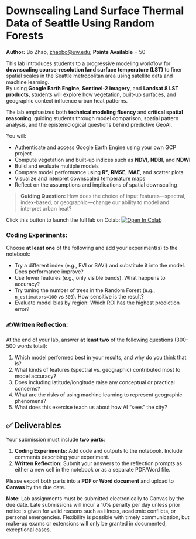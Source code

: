 # Downscaling Land Surface Thermal Data of Seattle Using Random Forests

**Author:** Bo Zhao, [zhaobo@uw.edu](mailto:zhaobo@uw.edu); **Points Available** = 50

This lab introduces students to a progressive modeling workflow for **downscaling coarse-resolution land surface temperature (LST)** to finer spatial scales in the Seattle metropolitan area using satellite data and machine learning.  
By using **Google Earth Engine**, **Sentinel-2 imagery**, and **Landsat 8 LST products**, students will explore how vegetation, built-up surfaces, and geographic context influence urban heat patterns.

The lab emphasizes both **technical modeling fluency** and **critical spatial reasoning**, guiding students through model comparison, spatial pattern analysis, and the epistemological questions behind predictive GeoAI.

You will:

- Authenticate and access Google Earth Engine using your own GCP project
- Compute vegetation and built-up indices such as **NDVI**, **NDBI**, and **NDWI**
- Build and evaluate multiple models
- Compare model performance using **R²**, **RMSE**, **MAE**, and scatter plots
- Visualize and interpret downscaled temperature maps
- Reflect on the assumptions and implications of spatial downscaling

> **Guiding Question:** How does the choice of input features—spectral, index-based, or geographic—change our ability to model and interpret urban heat?

Click this button to launch the full lab on Colab: [![Open In Colab](https://colab.research.google.com/assets/colab-badge.svg)](https://colab.research.google.com/drive/1Y7wHJ9UGL9OiVIypfvudU1M_duXSnZCz)

### Coding Experiments:

Choose **at least one** of the following and add your experiment(s) to the notebook:

- Try a different index (e.g., EVI or SAVI) and substitute it into the model. Does performance improve?
- Use fewer features (e.g., only visible bands). What happens to accuracy?
- Try tuning the number of trees in the Random Forest (e.g., `n_estimators=100` vs `500`). How sensitive is the result?
- Evaluate model bias by region: Which ROI has the highest prediction error?

### ✍Written Reflection:

At the end of your lab, answer **at least two** of the following questions (300–500 words total):

1. Which model performed best in your results, and why do you think that is?
2. What kinds of features (spectral vs. geographic) contributed most to model accuracy?
3. Does including latitude/longitude raise any conceptual or practical concerns?
4. What are the risks of using machine learning to represent geographic phenomena?
5. What does this exercise teach us about how AI “sees” the city?

## ✅ Deliverables

Your submission must include **two parts**:

1. **Coding Experiments:** Add code and outputs to the notebook. Include comments describing your experiment.
2. **Written Reflection:** Submit your answers to the reflection prompts as either a new cell in the notebook or as a separate PDF/Word file.

Please export both parts into a **PDF or Word document** and upload to **Canvas** by the due date.

**Note:** Lab assignments must be submitted electronically to Canvas by the due date. Late submissions will incur a 10% penalty per day unless prior notice is given for valid reasons such as illness, academic conflicts, or personal emergencies. Flexibility is possible with timely communication, but make-up exams or extensions will only be granted in documented, exceptional cases.
